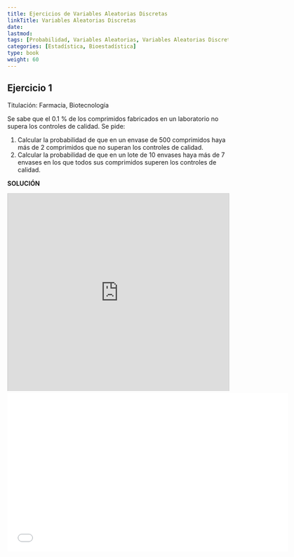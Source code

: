```yaml
---
title: Ejercicios de Variables Aleatorias Discretas
linkTitle: Variables Aleatorias Discretas
date: 
lastmod:
tags: [Probabilidad, Variables Aleatorias, Variables Aleatorias Discretas]
categories: [Estadística, Bioestadística]
type: book
weight: 60
---
```

## Ejercicio 1

Titulación: Farmacia, Biotecnología

Se sabe que el 0.1 % de los comprimidos fabricados en un laboratorio no supera los controles de calidad.
Se pide:

1. Calcular la probabilidad de que en un envase de 500 comprimidos haya más de 2 comprimidos que no superan los controles de calidad.
2. Calcular la probabilidad de que en un lote de 10 envases haya más de 7 envases en los que todos sus comprimidos superen los controles de calidad.

**SOLUCIÓN**

<iframe src="http://www.slideshare.net/slideshow/embed_code/35218677" width="640" height="449" frameborder="0" marginwidth="0" marginheight="0" scrolling="no" style="border:1px solid #CCC; border-width:1px 1px 0; margin-bottom:5px; max-width: 100%;" allowfullscreen> </iframe> 

<iframe src="//www.youtube.com/embed/49i-So_DvbY" width="640" height="360" frameborder="0"> </iframe>
